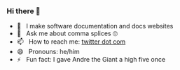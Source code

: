 ### Hi there 👋

- 🔭  &nbsp; I make software documentation and docs websites
- 💬  &nbsp; Ask me about comma splices 🙄
- 📫  &nbsp; How to reach me: [twitter dot com](https://twitter.com/pfd)
- 😄  &nbsp; Pronouns: he/him
- ⚡  &nbsp; Fun fact: I gave Andre the Giant a high five once
<!--
**pfd/pfd** is a ✨ _special_ ✨ repository because its `README.md` (this file) appears on your GitHub profile.

Here are some ideas to get you started:

- 🔭 I’m currently working on ...
- 🌱 I’m currently learning ...
- 👯 I’m looking to collaborate on ...
- 🤔 I’m looking for help with ...
- 💬 Ask me about ...
- 📫 How to reach me: ...
- 😄 Pronouns: ...
- ⚡ Fun fact: ...
-->
